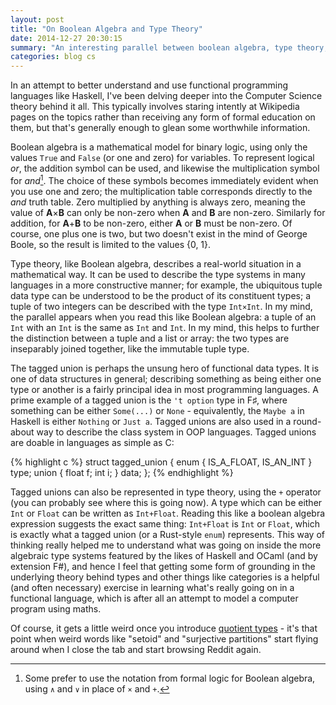 ```yaml
---
layout: post
title: "On Boolean Algebra and Type Theory"
date: 2014-12-27 20:30:15
summary: "An interesting parallel between boolean algebra, type theory, and indeed almost anything with a + and × operator."
categories: blog cs
---
```

In an attempt to better understand and use functional programming languages like Haskell, I've been delving deeper into the Computer Science theory behind it all. This typically involves staring intently at Wikipedia pages on the topics rather than receiving any form of formal education on them, but that's generally enough to glean some worthwhile information.

Boolean algebra is a mathematical model for binary logic, using only the values `True` and `False` (or one and zero) for variables. To represent logical *or*, the addition symbol can be used, and likewise the multiplication symbol for *and*[^1]. The choice of these symbols becomes immediately evident when you use one and zero; the multiplication table corresponds directly to the *and* truth table. Zero multiplied by anything is always zero, meaning the value of **A**×**B** can only be non-zero when **A** and **B** are non-zero. Similarly for addition, for **A**+**B** to be non-zero, either **A** or **B** must be non-zero. Of course, one plus one is two, but two doesn't exist in the mind of George Boole, so the result is limited to the values {0, 1}.

Type theory, like Boolean algebra, describes a real-world situation in a mathematical way. It can be used to describe the type systems in many languages in a more constructive manner; for example, the ubiquitous tuple data type can be understood to be the product of its constituent types; a tuple of two integers can be described with the type `Int×Int`. In my mind, the parallel appears when you read this like Boolean algebra: a tuple of an `Int` with an `Int` is the same as `Int` and `Int`. In my mind, this helps to further the distinction between a tuple and a list or array: the two types are inseparably joined together, like the immutable tuple type.

The tagged union is perhaps the unsung hero of functional data types. It is one of data structures in general; describing something as being either one type or another is a fairly principal idea in most programming languages. A prime example of a tagged union is the `'t option` type in F♯, where something can be either `Some(...)` or `None` - equivalently, the `Maybe a` in Haskell is either `Nothing` or `Just a`. Tagged unions are also used in a round-about way to describe the class system in OOP languages. Tagged unions are doable in languages as simple as C:

{% highlight c %}
struct tagged_union {
    enum {
        IS_A_FLOAT,
        IS_AN_INT
    } type;
    union {
        float f;
        int i;
    } data;
};
{% endhighlight %}

Tagged unions can also be represented in type theory, using the `+` operator (you can probably see where this is going now). A type which can be either `Int` or `Float` can be written as `Int+Float`. Reading this like a boolean algebra expression suggests the exact same thing: `Int+Float` is `Int` or `Float`, which is exactly what a tagged union (or a Rust-style `enum`) represents. This way of thinking really helped me to understand what was going on inside the more algebraic type systems featured by the likes of Haskell and OCaml (and by extension F#), and hence I feel that getting some form of grounding in the underlying theory behind types and other things like categories is a helpful (and often necessary) exercise in learning what's really going on in a functional language, which is after all an attempt to model a computer program using maths.

Of course, it gets a little weird once you introduce [quotient types](//en.wikipedia.org/wiki/Quotient_type) - it's that point when weird words like "setoid" and "surjective partitions" start flying around when I close the tab and start browsing Reddit again.

[^1]: Some prefer to use the notation from formal logic for Boolean algebra, using `∧` and `∨` in place of `×` and `+`.
